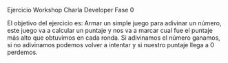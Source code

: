 Ejercicio Workshop Charla Developer Fase 0

El objetivo del ejercicio es:
Armar un simple juego para adivinar un número, este juego va a calcular un puntaje y nos va a marcar cual fue el puntaje más alto que obtuvimos en cada ronda. Si adivinamos el número ganamos, si no adivinamos podemos volver a intentar y si nuestro puntaje llega a 0 perdemos.
